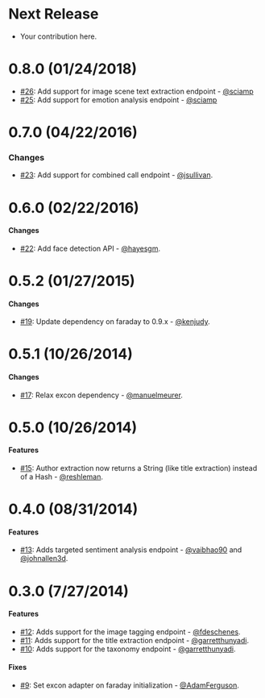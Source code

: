 # Next Release

* Your contribution here.

# 0.8.0 (01/24/2018)

* [#26](https://github.com/technekes/alchemy-api-rb/pull/26): Add support for image scene text extraction endpoint - [@sciamp](https://github.com/sciamp)
* [#25](https://github.com/technekes/alchemy-api-rb/pull/25): Add support for emotion analysis endpoint - [@sciamp](https://github.com/sciamp)

# 0.7.0 (04/22/2016)

### Changes

* [#23](https://github.com/technekes/alchemy-api-rb/pull/23): Add support for combined call endpoint - [@jsullivan](https://github.com/jsullivan).

# 0.6.0 (02/22/2016)

#### Changes

* [#22](https://github.com/technekes/alchemy-api-rb/pull/22): Add face detection API - [@hayesgm](https://github.com/hayesgm).

# 0.5.2 (01/27/2015)

#### Changes

* [#19](https://github.com/technekes/alchemy-api-rb/pull/19): Update dependency on faraday to 0.9.x - [@kenjudy](https://github.com/kenjudy).

# 0.5.1 (10/26/2014)

#### Changes

* [#17](https://github.com/technekes/alchemy-api-rb/pull/17): Relax excon dependency - [@manuelmeurer](https://github.com/manuelmeurer).

# 0.5.0 (10/26/2014)

#### Features

* [#15](https://github.com/technekes/alchemy-api-rb/pull/15): Author extraction now returns a String (like title extraction) instead of a Hash - [@reshleman](https://github.com/reshleman).

# 0.4.0 (08/31/2014)

#### Features

* [#13](https://github.com/technekes/alchemy-api-rb/pull/13): Adds targeted sentiment analysis endpoint - [@vaibhao90](https://github.com/vaibhao90) and [@johnallen3d](https://github.com/johnallen3d).

# 0.3.0 (7/27/2014)

#### Features

* [#12](https://github.com/technekes/alchemy-api-rb/pull/12): Adds support for the image tagging endpoint - [@fdeschenes](https://github.com/fdeschenes).
* [#11](https://github.com/technekes/alchemy-api-rb/pull/11): Adds support for the title extraction endpoint - [@garretthunyadi](https://github.com/garretthunyadi).
* [#10](https://github.com/technekes/alchemy-api-rb/pull/10): Adds support for the taxonomy endpoint - [@garretthunyadi](https://github.com/garretthunyadi).

#### Fixes

* [#9](https://github.com/technekes/alchemy-api-rb/pull/9): Set excon adapter on faraday initialization - [@AdamFerguson](https://github.com/AdamFerguson).
